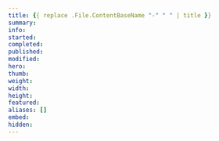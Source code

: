 ```yaml
---
title: {{ replace .File.ContentBaseName "-" " " | title }}
summary:
info:
started:
completed:
published:
modified:
hero:
thumb:
weight:
width:
height:
featured:
aliases: []
embed:
hidden:
---
```

